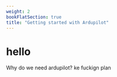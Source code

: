 ```yaml
---
weight: 2
bookFlatSection: true
title: "Getting started with Ardupilot"
---
```


# hello
Why do we need ardupilot? ke fuckign plan